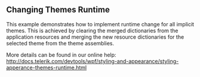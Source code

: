 ## Changing Themes Runtime
This example demonstrates how to implement runtime change for all implicit themes. This is achieved by clearing the merged dictionaries from the application resources and merging the new resource dictionaries for the selected theme from the theme assemblies.

More details can be found in our online help:
http://docs.telerik.com/devtools/wpf/styling-and-appearance/styling-apperance-themes-runtime.html

[//]: <KeyWords: implicit>